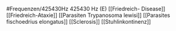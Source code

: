 #Frequenzen/425430Hz
425430 Hz (E)
[[Friedreich- Disease]]
[[Friedreich-Ataxie]]
[[Parasiten Trypanosoma lewisi]]
[[Parasites fischoedrius elongatus]]
[[Sclerosis]]
[[Stuhlinkontinenz]]